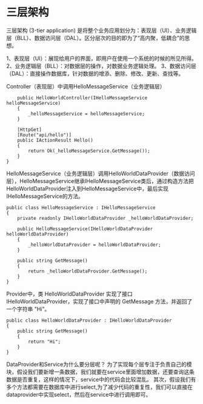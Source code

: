 # 三层架构
三层架构 (3-tier application) 是将整个业务应用划分为：表现层（UI）、业务逻辑层（BLL）、数据访问层（DAL）。区分层次的目的即为了“高内聚，低耦合”的思想。

1、表现层（UI）：展现给用户的界面，即用户在使用一个系统的时候的所见所得。
2、业务逻辑层（BLL）：对数据层的操作，对数据业务逻辑处理。
3、数据访问层（DAL）：直接操作数据库，针对数据的增添、删除、修改、更新、查找等。

Controller（表现层）中调用HelloMessageService（业务逻辑层）

```
    public HelloWorldController(IHelloMessageService helloMessageService)
    {
        _helloMessageService = helloMessageService;
    }

    [HttpGet]
    [Route("api/hello")]
    public IActionResult Hello()
    {
        return Ok(_helloMessageService.GetMessage());
    }
}
```
HelloMessageService（业务逻辑层）调用HelloWorldDataProvider（数据访问层），HelloMessageService继承IHelloMessageService类后，通过构造方法把HelloWorldDataProvider注入到HelloMessageService中，最后实现IHelloMessageService的方法。
```
public class HelloMessageService : IHelloMessageService
{
    private readonly IHelloWorldDataProvider _helloWorldDataProvider;

    public HelloMessageService(IHelloWorldDataProvider helloWorldDataProvider)
    {
        _helloWorldDataProvider = helloWorldDataProvider;
    }

    public string GetMessage()
    {
        return _helloWorldDataProvider.GetMessage();
    }
}
```
Provider中，类 HelloWorldDataProvider 实现了接口 IHelloWorldDataProvider，实现了接口中声明的 GetMessage 方法，并返回了一个字符串 "Hi"。
```
public class HelloWorldDataProvider : IHelloWorldDataProvider
{
    public string GetMessage()
    {
        return "Hi";
    }
}
```
DataProvider和Service为什么要分层呢？
为了实现每个层专注于负责自己的模块，假设我们要新增一条数据，我们就要在service里面增加数据，还要查询这条数据是否重复，这样的情况下，service中的代码会比较混乱。
其次，假设我们有多个方法都需要在数据库中进行select,为了减少代码的重复性，我们可以直接在dataprovider中实现select，然后在service中进行调用即可。
